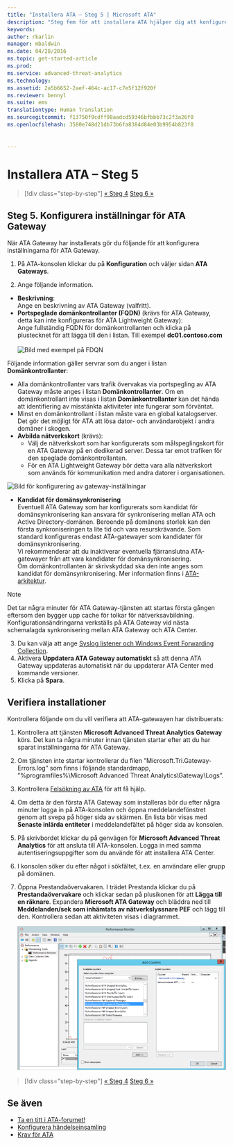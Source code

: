 ```yaml
---
title: "Installera ATA – Steg 5 | Microsoft ATA"
description: "Steg fem för att installera ATA hjälper dig att konfigurera inställningar för ATA Gateway."
keywords: 
author: rkarlin
manager: mbaldwin
ms.date: 04/28/2016
ms.topic: get-started-article
ms.prod: 
ms.service: advanced-threat-analytics
ms.technology: 
ms.assetid: 2a5b6652-2aef-464c-ac17-c7e5f12f920f
ms.reviewer: bennyl
ms.suite: ems
translationtype: Human Translation
ms.sourcegitcommit: f13750f9cdff98aadcd59346bfbbb73c2f3a26f0
ms.openlocfilehash: 3580e748d21db73b6fa8384d84e03b9954b823f8


---
```


# Installera ATA – Steg 5

>[!div class="step-by-step"]
[« Steg 4](install-ata-step4.md)
[Steg 6 »](install-ata-step6.md)


## Steg 5. Konfigurera inställningar för ATA Gateway
När ATA Gateway har installerats gör du följande för att konfigurera inställningarna för ATA Gateway.

1.  På ATA-konsolen klickar du på **Konfiguration** och väljer sidan **ATA Gateways**.

2.  Ange följande information.

  - **Beskrivning**: <br>Ange en beskrivning av ATA Gateway (valfritt).
  - **Portspeglade domänkontrollanter (FQDN)** (krävs för ATA Gateway, detta kan inte konfigureras för ATA Lightweight Gateway): <br>Ange fullständig FQDN för domänkontrollanten och klicka på plustecknet för att lägga till den i listan. Till exempel  **dc01.contoso.com**<br /><br />![Bild med exempel på FDQN](media/ATAGWDomainController.png)

Följande information gäller servrar som du anger i listan **Domänkontrollanter**:

- Alla domänkontrollanter vars trafik övervakas via portspegling av ATA Gateway måste anges i listan **Domänkontrollanter**. Om en domänkontrollant inte visas i listan **Domänkontrollanter** kan det hända att identifiering av misstänkta aktiviteter inte fungerar som förväntat.
- Minst en domänkontrollant i listan måste vara en global katalogserver. Det gör det möjligt för ATA att lösa dator- och användarobjekt i andra domäner i skogen.
- **Avbilda nätverkskort** (krävs):<br>
     - Välj de nätverkskort som har konfigurerats som målspeglingskort för en ATA Gateway på en dedikerad server. Dessa tar emot trafiken för den speglade domänkontrollanten.
     - För en ATA Lightweight Gateway bör detta vara alla nätverkskort som används för kommunikation med andra datorer i organisationen.

![Bild för konfigurering av gateway-inställningar](media/ATA-Config-GW-Settings.jpg)

 - **Kandidat för domänsynkronisering**<br>
Eventuell ATA Gateway som har konfigurerats som kandidat för domänsynkronisering kan ansvara för synkronisering mellan ATA och Active Directory-domänen. Beroende på domänens storlek kan den första synkroniseringen ta lite tid och vara resurskrävande. Som standard konfigureras endast ATA-gatewayer som kandidater för domänsynkronisering. <br>Vi rekommenderar att du inaktiverar eventuella fjärranslutna ATA-gatewayer från att vara kandidater för domänsynkronisering.<br>Om domänkontrollanten är skrivskyddad ska den inte anges som kandidat för domänsynkronisering. Mer information finns i [ATA-arkitektur](/advanced-threat-analytics/plan-design/ata-architecture#ata-lightweight-gateway-features).

> [!NOTE] 
> Det tar några minuter för ATA Gateway-tjänsten att startas första gången eftersom den bygger upp cache för tolkar för nätverksavbildning.<br>
> Konfigurationsändringarna verkställs på ATA Gateway vid nästa schemalagda synkronisering mellan ATA Gateway och ATA Center.



    

3. Du kan välja att ange [Syslog listener och Windows Event Forwarding Collection](configure-event-collection.md). 
4. Aktivera **Uppdatera ATA Gateway automatiskt** så att denna ATA Gateway uppdateras automatiskt när du uppdaterar ATA Center med kommande versioner.
3.  Klicka på **Spara**.


## Verifiera installationer
Kontrollera följande om du vill verifiera att ATA-gatewayen har distribuerats:

1.  Kontrollera att tjänsten **Microsoft Advanced Threat Analytics Gateway** körs. Det kan ta några minuter innan tjänsten startar efter att du har sparat inställningarna för ATA Gateway.

2.  Om tjänsten inte startar kontrollerar du filen ”Microsoft.Tri.Gateway-Errors.log” som finns i följande standardmapp, ”%programfiles%\Microsoft Advanced Threat Analytics\Gateway\Logs”.

3.  Kontrollera [Felsökning av ATA](/advanced-threat-analytics/troubleshoot/troubleshooting-ata-known-errors) för att få hjälp.

4.  Om detta är den första ATA Gateway som installeras bör du efter några minuter logga in på ATA-konsolen och öppna meddelandefönstret genom att svepa på höger sida av skärmen. En lista bör visas med **Senaste inlärda entiteter** i meddelandefältet på höger sida av konsolen.

5.  På skrivbordet klickar du på genvägen för **Microsoft Advanced Threat Analytics** för att ansluta till ATA-konsolen. Logga in med samma autentiseringsuppgifter som du använde för att installera ATA Center.
6.  I konsolen söker du efter något i sökfältet, t.ex. en användare eller grupp på domänen.
7.  Öppna Prestandaövervakaren. I trädet Prestanda klickar du på **Prestandaövervakare** och klickar sedan på plusikonen för att **Lägga till en räknare**. Expandera **Microsoft ATA Gateway** och bläddra ned till **Meddelanden/sek som inhämtats av nätverkslyssnare PEF** och lägg till den. Kontrollera sedan att aktiviteten visas i diagrammet.

    ![Bild av hur du lägger till prestandaräknare](media/ATA-performance-monitoring-add-counters.png)


>[!div class="step-by-step"]
[« Steg 4](install-ata-step4.md)
[Steg 6 »](install-ata-step6.md)

## Se även

- [Ta en titt i ATA-forumet!](https://social.technet.microsoft.com/Forums/security/home?forum=mata)
- [Konfigurera händelseinsamling](configure-event-collection.md)
- [Krav för ATA](/advanced-threat-analytics/plan-design/ata-prerequisites)




<!--HONumber=Jul16_HO4-->


